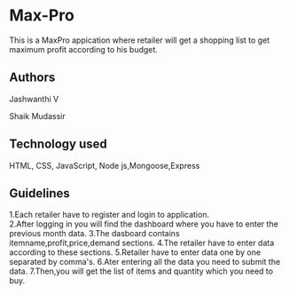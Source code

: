 # Max-Pro
This is a MaxPro appication where retailer will get a shopping list to get maximum profit according to his budget.

## Authors
Jashwanthi V 

Shaik Mudassir

## Technology used
HTML, CSS, JavaScript, Node js,Mongoose,Express

## Guidelines
1.Each retailer have to register and login to application.    
2.After logging in you will find the dashboard where you have to enter the previous month data.
3.The dasboard contains itemname,profit,price,demand sections.
4.The retailer have to enter data according to these sections.
5.Retailer have to enter data one by one separated by comma's.
6.Ater entering all the data you need to submit the data.
7.Then,you will get the list of items and quantity which you need to buy.



